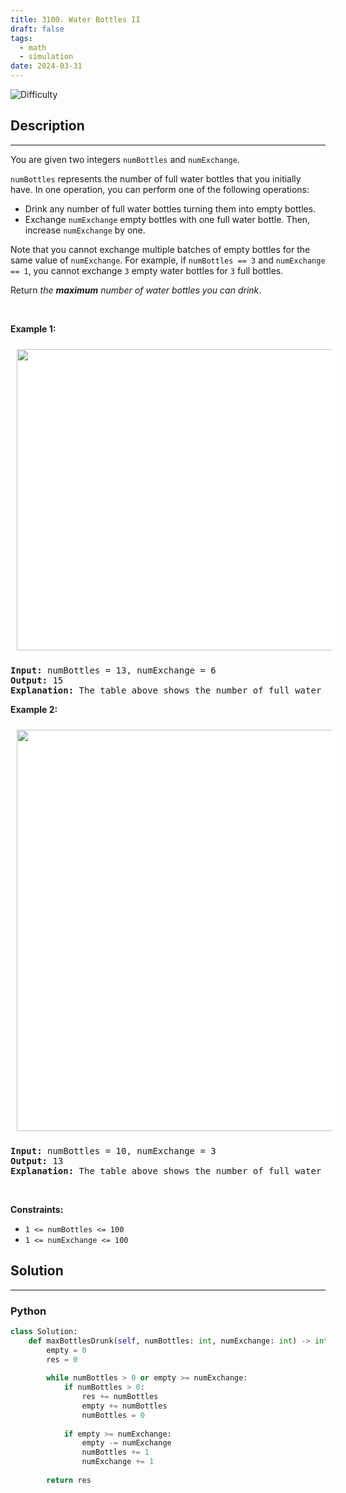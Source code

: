 ```yaml
---
title: 3100. Water Bottles II
draft: false
tags: 
  - math
  - simulation
date: 2024-03-31
---
```


![Difficulty](https://img.shields.io/badge/Difficulty-Medium-blue.svg)

## Description

---
<p>You are given two integers <code>numBottles</code> and <code>numExchange</code>.</p>

<p><code>numBottles</code> represents the number of full water bottles that you initially have. In one operation, you can perform one of the following operations:</p>

<ul>
	<li>Drink any number of full water bottles turning them into empty bottles.</li>
	<li>Exchange <code>numExchange</code> empty bottles with one full water bottle. Then, increase <code>numExchange</code> by one.</li>
</ul>

<p>Note that you cannot exchange multiple batches of empty bottles for the same value of <code>numExchange</code>. For example, if <code>numBottles == 3</code> and <code>numExchange == 1</code>, you cannot exchange <code>3</code> empty water bottles for <code>3</code> full bottles.</p>

<p>Return <em>the <strong>maximum</strong> number of water bottles you can drink</em>.</p>

<p>&nbsp;</p>
<p><strong class="example">Example 1:</strong></p>
<img alt="" src="https://assets.leetcode.com/uploads/2024/01/28/exampleone1.png" style="width: 948px; height: 482px; padding: 10px; background: #fff; border-radius: .5rem;" />
<pre>
<strong>Input:</strong> numBottles = 13, numExchange = 6
<strong>Output:</strong> 15
<strong>Explanation:</strong> The table above shows the number of full water bottles, empty water bottles, the value of numExchange, and the number of bottles drunk.
</pre>

<p><strong class="example">Example 2:</strong></p>
<img alt="" src="https://assets.leetcode.com/uploads/2024/01/28/example231.png" style="width: 990px; height: 642px; padding: 10px; background: #fff; border-radius: .5rem;" />
<pre>
<strong>Input:</strong> numBottles = 10, numExchange = 3
<strong>Output:</strong> 13
<strong>Explanation:</strong> The table above shows the number of full water bottles, empty water bottles, the value of numExchange, and the number of bottles drunk.
</pre>

<p>&nbsp;</p>
<p><strong>Constraints:</strong></p>

<ul>
	<li><code>1 &lt;= numBottles &lt;= 100 </code></li>
	<li><code>1 &lt;= numExchange &lt;= 100</code></li>
</ul>


## Solution

---
### Python
``` py title='water-bottles-ii'
class Solution:
    def maxBottlesDrunk(self, numBottles: int, numExchange: int) -> int:
        empty = 0
        res = 0
        
        while numBottles > 0 or empty >= numExchange:
            if numBottles > 0:
                res += numBottles
                empty += numBottles
                numBottles = 0
            
            if empty >= numExchange:
                empty -= numExchange
                numBottles += 1
                numExchange += 1
            
        return res

```

